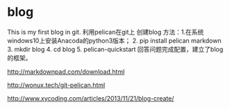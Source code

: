 # blog
This is my first blog in git.
利用pelican在git上 创建blog
方法：1.在系统windows10上安装Anacoda的python3版本；
      2. pip install pelican markdown
      3. mkdir blog
      4. cd blog
      5. pelican-quickstart
      回答问题完成配置，建立了blog的框架。
      
  http://markdownpad.com/download.html
  
  http://wonux.tech/git-pelican.html
  
  http://www.xycoding.com/articles/2013/11/21/blog-create/
      
      
